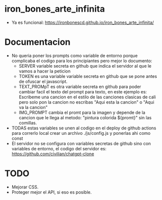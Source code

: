 # iron_bones_arte_infinita
- Ya es funcional: https://ironbonescd.github.io/iron_bones_arte_infinita/

# Documentacion
- No queria poner los prompts como variable de entorno porque complicaba el
codigo para los principiantes pero mejor lo documento:
  - SERVER variable secreta en github que indica el servidor al que le vamos a
        hacer la peticion
  - TOKEN es una variable variable secreta en github que se pone antes de ofuscar el javascript.
  - TEXT_PROMpT es otra variable secreta en github para poder cambiar facil el texto
    del prompt para texto, en este ejemplo es: Escribeme una cancion en el 
        estilo de las canciones clasicas de cali pero solo 
        pon la cancion no escribas "Aqui esta la cancion" o "Aqui va la cancion"
  -  IMG_PROMPT cambia el promt para la imagen y depende de la cancion que le llega
        al metodo: "pintura colorida ${promt}" sin las comillas.
- TODAS estas variables se unen al codigo en el deploy de github actions para
    correrlo local crear un archivo ./js/config.js y ponerlas ahi como const
- El servidor no se configura con variables secretas de github sino con variables
    de entorno, el codigo del servidor es: https://github.com/civilian/chatgpt-clone

# TODO
- Mejorar CSS.
- Proteger mejor el API, si eso es posible.

